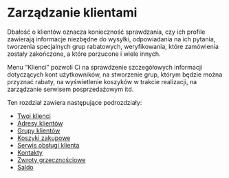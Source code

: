 # Zarządzanie klientami

Dbałość o klientów oznacza konieczność sprawdzania, czy ich profile zawierają informacje niezbędne do wysyłki, odpowiadania na ich pytania, tworzenia specjalnych grup rabatowych, weryfikowania, które zamówienia zostały zakończone, a które porzucone i wiele innych.

Menu “Klienci” pozwoli Ci na sprawdzenie szczegółowych informacji dotyczących kont użytkowników, na stworzenie grup, którym będzie można przyznać rabaty, na wyświetlenie koszyków w trakcie realizacji, na zarządzanie serwisem posprzedażowym itd.

Ten rozdział zawiera następujące podrozdziały:

* [Twoi klienci](twoi-klienci.md)
* [Adresy klientów](adresy-klientow.md)
* [Grupy klientów](grupy-klientow.md)
* [Koszyki zakupowe](koszyki-zakupowe.md)
* [Serwis obsługi klienta](serwis-obslugi-klienta.md)
* [Kontakty](kontakty.md)
* [Zwroty grzecznościowe](zwroty-grzecznosciowe.md)
* [Saldo](saldo.md)
